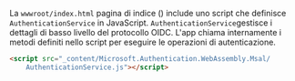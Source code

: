 La `wwwroot/index.html` pagina di indice () include uno script che definisce `AuthenticationService` in JavaScript. `AuthenticationService`gestisce i dettagli di basso livello del protocollo OIDC. L'app chiama internamente i metodi definiti nello script per eseguire le operazioni di autenticazione.

```html
<script src="_content/Microsoft.Authentication.WebAssembly.Msal/
    AuthenticationService.js"></script>
```
